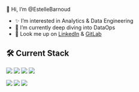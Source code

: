 👋 Hi, I’m @EstelleBarnoud

- ✨ I’m interested in Analytics & Data Engineering
- 🌱 I’m currently deep diving into DataOps
- 💼 Look me up on [LinkedIn](https://www.linkedin.com/in/estellebarnoud/?locale=en_US) & [GitLab](https://gitlab.com/EstelleBarnoud)

## 🛠 Current Stack

![](https://img.shields.io/badge/Load-BigQuery-informational?style=flat-square&logo=googlecloud&logoColor=white&color=blue)
![](https://img.shields.io/badge/Transform-dbt-informational?style=flat-square&logo=dbt&logoColor=white&color=blue)
![](https://img.shields.io/badge/Extract-Fivetran%20|%20Airflow-informational?style=flat-square&logo=apacheairflow&logoColor=white&color=blue)
![](https://img.shields.io/badge/Coding-Jinja%20|%20Python%20|%20SQL-informational?style=flat-square&logo=visualstudiocode&logoColor=white&color=blue)

![](https://img.shields.io/badge/Version%20Control-git-informational?style=flat-square&logo=git&logoColor=white&color=blue)
![](https://img.shields.io/badge/Continuous%20Integration-GitLab%20CI-informational?style=flat-square&logo=gitlab&logoColor=white&color=blue)
![](https://img.shields.io/badge/Container-Docker-informational?style=flat-square&logo=docker&logoColor=white&color=blue)

<!---
EstelleBarnoud/EstelleBarnoud is a ✨ special ✨ repository because its `README.md` (this file) appears on your GitHub profile.
You can click the Preview link to take a look at your changes.
--->
